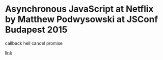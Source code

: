 # Asynchronous JavaScript at Netflix by Matthew Podwysowski at JSConf Budapest 2015


callback hell
cancel promise



[link](https://www.youtube.com/watch?v=a8W5VVGO-jA)